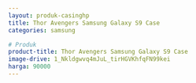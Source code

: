 ```yaml
---
layout: produk-casinghp
title: Thor Avengers Samsung Galaxy S9 Case
categories: samsung

# Produk
product-title: Thor Avengers Samsung Galaxy S9 Case
image-drive: 1_Nkldgwvq4mJuL_tirHGVKhfqFN99kei
harga: 90000
---
```


